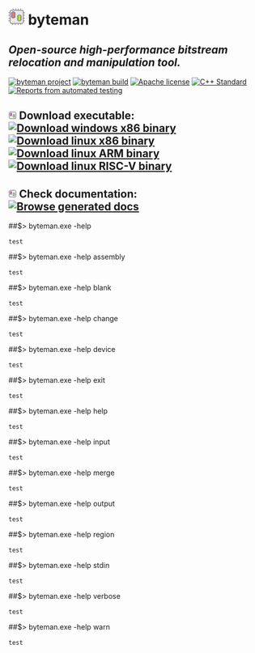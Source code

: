 # ![byteman icon](./Resources/icon32.png) byteman
## *Open-source high-performance bitstream relocation and manipulation tool.*
[![byteman project](https://img.shields.io/badge/byteman-v1.2-blue)](https://github.com/FPGA-Research-Manchester/byteman)
[![byteman build](https://img.shields.io/badge/Build%20182-%E2%9C%94-green)](https://github.com/FPGA-Research-Manchester/byteman/commits/main)
[![Apache license](https://img.shields.io/github/license/FPGA-Research-Manchester/byteman)](https://opensource.org/licenses/Apache-2.0)
[![C++ Standard](https://img.shields.io/badge/C%2B%2B-14-green.svg)](https://en.wikipedia.org/wiki/C%2B%2B14)
[![Reports from automated testing](https://github.com/FPGA-Research-Manchester/byteman/actions/workflows/test.yml/badge.svg)](https://github.com/FPGA-Research-Manchester/byteman/actions/workflows/test.yml)

## ![byteman icon](./Resources/icon16.png) Download executable: [![Download windows x86 binary](https://github.com/FPGA-Research-Manchester/byteman/actions/workflows/releaseWindows.yml/badge.svg)](https://raw.githubusercontent.com/FPGA-Research-Manchester/byteman/main/Binaries/Windows-x86/byteman.exe) [![Download linux x86 binary](https://github.com/FPGA-Research-Manchester/byteman/actions/workflows/releaseLinux.yml/badge.svg)](https://raw.githubusercontent.com/FPGA-Research-Manchester/byteman/main/Binaries/Linux-x86/byteman) [![Download linux ARM binary](https://github.com/FPGA-Research-Manchester/byteman/actions/workflows/releaseLinuxARM.yml/badge.svg)](https://raw.githubusercontent.com/FPGA-Research-Manchester/byteman/main/Binaries/Linux-ARM/byteman) [![Download linux RISC-V binary](https://github.com/FPGA-Research-Manchester/byteman/actions/workflows/releaseLinuxRISCV.yml/badge.svg)](https://raw.githubusercontent.com/FPGA-Research-Manchester/byteman/main/Binaries/Linux-RISC-V/byteman)

## ![byteman icon](./Resources/icon16.png) Check documentation: [![Browse generated docs](https://github.com/FPGA-Research-Manchester/byteman/actions/workflows/generateDocs.yml/badge.svg)](https://FPGA-Research-Manchester.github.io/byteman/)


##$> byteman.exe -help
```
test
```


##$> byteman.exe -help assembly
```
test
```


##$> byteman.exe -help blank
```
test
```


##$> byteman.exe -help change
```
test
```


##$> byteman.exe -help device
```
test
```


##$> byteman.exe -help exit
```
test
```


##$> byteman.exe -help help
```
test
```


##$> byteman.exe -help input
```
test
```


##$> byteman.exe -help merge
```
test
```


##$> byteman.exe -help output
```
test
```


##$> byteman.exe -help region
```
test
```


##$> byteman.exe -help stdin
```
test
```


##$> byteman.exe -help verbose
```
test
```


##$> byteman.exe -help warn
```
test
```

